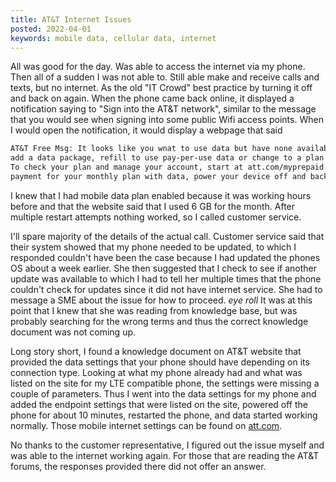 ```yaml
---
title: AT&T Internet Issues
posted: 2022-04-01
keywords: mobile data, cellular data, internet
---
```


All was good for the day. Was able to access the internet via my phone. Then all of a sudden
I was not able to. Still able make and receive calls and texts, but no internet. As the old 
"IT Crowd" best practice by turning it off and back on again. 
When the phone came back online, it displayed a notification saying to 
"Sign into the AT&T network", similar to the message that you would see when signing into 
some public Wifi access points. When I would open the notification, it would display 
a webpage that said 

```txt
AT&T Free Msg: It looks like you wnat to use data but have none available. You may need to 
add a data package, refill to use pay-per-use data or change to a plan that supports data. 
To check your plan and manage your account, start at att.com/myprepaid. If you just made a 
payment for your monthly plan with data, power your device off and back on, then try again.
```

I knew that I had mobile data plan enabled because it was working hours before and that
the website said that I used 6 GB for the month. After multiple restart attempts
nothing worked, so I called customer service. 

I'll spare majority of the details of the actual call. Customer service said that their 
system showed that my phone needed to be updated,
to which I responded couldn't have been the case because I had updated the phones OS about a week earlier. 
She then suggested that I 
check to see if another update was available to which I had to tell her multiple times 
that the phone couldn't check for updates since it did not have internet service. She 
had to message a SME about the issue for how to proceed. *eye roll* It was at this point 
that I knew that she was reading from knowledge base, but was probably searching for the 
wrong terms and thus the correct knowledge document was not coming up.

Long story short, I found a knowledge document on AT&T website that provided the data settings
that your phone should have depending on its connection type. Looking at what my phone already 
had and what was listed on the site for my LTE compatible phone, the settings were missing 
a couple of parameters. Thus I went into the data settings for my phone and added the 
endpoint settings that were listed on the site, powered off the phone for about 10 minutes, 
restarted the phone, and data started working normally. 
Those mobile internet settings can be found on 
<a href="https://www.att.com/support/article/wireless/KM1062162/" target="_blank">att.com</a>.

No thanks to the customer representative, I figured out the issue myself and was able 
to the internet working again. For those that are reading the AT&T forums, the responses
provided there did not offer an answer. 
